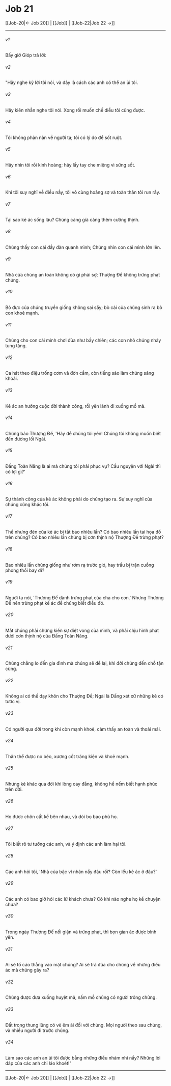 # Job 21

[[Job-20|← Job 20]] | [[Job]] | [[Job-22|Job 22 →]]
***



###### v1 
Bấy giờ Gióp trả lời: 

###### v2 
"Hãy nghe kỹ lời tôi nói, và đây là cách các anh có thể an ủi tôi. 

###### v3 
Hãy kiên nhẫn nghe tôi nói. Xong rồi muốn chế diễu tôi cũng được. 

###### v4 
Tôi không phàn nàn về người ta; tôi có lý do để sốt ruột. 

###### v5 
Hãy nhìn tôi rồi kinh hoảng; hãy lấy tay che miệng vì sửng sốt. 

###### v6 
Khi tôi suy nghĩ về điều nầy, tôi vô cùng hoảng sợ và toàn thân tôi run rẩy. 

###### v7 
Tại sao kẻ ác sống lâu? Chúng càng già càng thêm cường thịnh. 

###### v8 
Chúng thấy con cái đầy đàn quanh mình; Chúng nhìn con cái mình lớn lên. 

###### v9 
Nhà cửa chúng an toàn không có gì phải sợ; Thượng Đế không trừng phạt chúng. 

###### v10 
Bò đực của chúng truyền giống không sai sẩy; bò cái của chúng sinh ra bò con khoẻ mạnh. 

###### v11 
Chúng cho con cái mình chơi đùa như bầy chiên; các con nhỏ chúng nhảy tung tăng. 

###### v12 
Ca hát theo điệu trống cơm và đờn cầm, còn tiếng sáo làm chúng sảng khoái. 

###### v13 
Kẻ ác an hưởng cuộc đời thành công, rồi yên lành đi xuống mồ mả. 

###### v14 
Chúng bảo Thượng Đế, 'Hãy để chúng tôi yên! Chúng tôi không muốn biết đến đường lối Ngài. 

###### v15 
Đấng Toàn Năng là ai mà chúng tôi phải phục vụ? Cầu nguyện với Ngài thì có lợi gì?' 

###### v16 
Sự thành công của kẻ ác không phải do chúng tạo ra. Sự suy nghĩ của chúng cũng khác tôi. 

###### v17 
Thế nhưng đèn của kẻ ác bị tắt bao nhiêu lần? Có bao nhiêu lần tai họa đổ trên chúng? Có bao nhiêu lần chúng bị cơn thịnh nộ Thượng Đế trừng phạt? 

###### v18 
Bao nhiêu lần chúng giống như rơm rạ trước gió, hay trấu bị trận cuồng phong thổi bay đi? 

###### v19 
Người ta nói, 'Thượng Đế dành trừng phạt của cha cho con.' Nhưng Thượng Đế nên trừng phạt kẻ ác để chúng biết điều đó. 

###### v20 
Mắt chúng phải chứng kiến sự diệt vong của mình, và phải chịu hình phạt dưới cơn thịnh nộ của Đấng Toàn Năng. 

###### v21 
Chúng chẳng lo đến gia đình mà chúng sẽ để lại, khi đời chúng đến chỗ tận cùng. 

###### v22 
Không ai có thể dạy khôn cho Thượng Đế; Ngài là Đấng xét xử những kẻ có tước vị. 

###### v23 
Có người qua đời trong khi còn mạnh khoẻ, cảm thấy an toàn và thoải mái. 

###### v24 
Thân thể được no béo, xương cốt tráng kiện và khoẻ mạnh. 

###### v25 
Nhưng kẻ khác qua đời khi lòng cay đắng, không hề nếm biết hạnh phúc trên đời. 

###### v26 
Họ được chôn cất kề bên nhau, và dòi bọ bao phủ họ. 

###### v27 
Tôi biết rõ tư tưởng các anh, và ý định các anh làm hại tôi. 

###### v28 
Các anh hỏi tôi, 'Nhà của bậc vĩ nhân nầy đâu rồi? Còn lều kẻ ác ở đâu?' 

###### v29 
Các anh có bao giờ hỏi các lữ khách chưa? Có khi nào nghe họ kể chuyện chưa? 

###### v30 
Trong ngày Thượng Đế nổi giận và trừng phạt, thì bọn gian ác được bình yên. 

###### v31 
Ai sẽ tố cáo thẳng vào mặt chúng? Ai sẽ trả đũa cho chúng về những điều ác mà chúng gây ra? 

###### v32 
Chúng được đưa xuống huyệt mả, nấm mồ chúng có người trông chừng. 

###### v33 
Đất trong thung lũng có vẻ êm ái đối với chúng. Mọi người theo sau chúng, và nhiều người đi trước chúng. 

###### v34 
Làm sao các anh an ủi tôi được bằng những điều nhảm nhí nầy? Những lời đáp của các anh chỉ láo khoét!"

***
[[Job-20|← Job 20]] | [[Job]] | [[Job-22|Job 22 →]]

